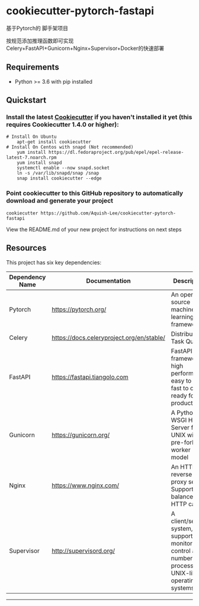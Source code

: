 # cookiecutter-pytorch-fastapi

基于Pytorch的 脚手架项目

按规范添加推理函数即可实现Celery+FastAPI+Gunicorn+Nginx+Supervisor+Docker的快速部署

## Requirements

- Python >= 3.6 with pip installed

## Quickstart

### Install the latest [Cookiecutter](https://github.com/audreyr/cookiecutter) if you haven't installed it yet (this requires Cookiecutter 1.4.0 or higher):

```
# Install On Ubuntu
    apt-get install cookiecutter
# Install On Centos with snapd (Not recommended)
    yum install https://dl.fedoraproject.org/pub/epel/epel-release-latest-7.noarch.rpm
    yum install snapd
    systemctl enable --now snapd.socket
    ln -s /var/lib/snapd/snap /snap
    snap install cookiecutter --edge
```

### Point cookiecutter to this GitHub repository to automatically download and generate your project

```
cookiecutter https://github.com/Aquish-Lee/cookiecutter-pytorch-fastapi
```

View the README.md of your new project for instructions on next steps

## Resources

This project has six key dependencies:

| Dependency Name | Documentation                             | Description                                                  |
| --------------- | ----------------------------------------- | ------------------------------------------------------------ |
| Pytorch         | https://pytorch.org/                      | An open source machine learning framework                    |
| Celery          | https://docs.celeryproject.org/en/stable/ | Distributed Task Queue                                       |
| FastAPI         | https://fastapi.tiangolo.com              | FastAPI framework, high performance, easy to learn, fast to code, ready for production |
| Gunicorn        | https://gunicorn.org/                     | A Python WSGI HTTP Server for UNIX with pre-fork worker model |
| Nginx           | https://www.nginx.com/                    | An HTTP and reverse proxy server, Support load balancer and HTTP cache |
| Supervisor      | http://supervisord.org/                   | A client/server system, support monitor and control a number of processes on UNIX-like operating systems |

---